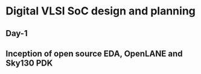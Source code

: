 # Digital VLSI SoC design and planning
## Day-1 
## Inception of open source EDA, OpenLANE and Sky130 PDK
